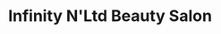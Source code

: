 ---
title: "Infinity N'Ltd Beauty Salon"
url: /milford/infinity-nltd-beauty-salon/
shop: hairdresser
---